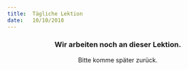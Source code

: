 ```yaml
---
title:  Tägliche Lektion
date:   10/10/2018
---
```


### <center>Wir arbeiten noch an dieser Lektion.</center>
<center>Bitte komme später zurück.</center>